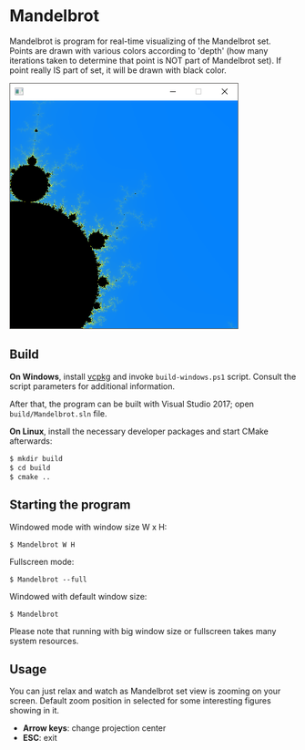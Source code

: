 Mandelbrot
==========

Mandelbrot is program for real-time visualizing of the Mandelbrot set. Points
are drawn with various colors according to 'depth' (how many iterations taken
to determine that point is NOT part of Mandelbrot set). If point really IS part
of set, it will be drawn with black color.

![Screenshot][screenshot]

Build
-----

**On Windows**, install [vcpkg] and invoke `build-windows.ps1` script. Consult
the script parameters for additional information.

After that, the program can be built with Visual Studio 2017; open
`build/Mandelbrot.sln` file.

**On Linux**, install the necessary developer packages and start CMake
afterwards:

```
$ mkdir build
$ cd build
$ cmake ..
```

Starting the program
--------------------

Windowed mode with window size W x H:

```console
$ Mandelbrot W H
```

Fullscreen mode:

```console
$ Mandelbrot --full
```

Windowed with default window size:

```console
$ Mandelbrot
```

Please note that running with big window size or fullscreen takes many system
resources.

Usage
-----

You can just relax and watch as Mandelbrot set view is zooming on your screen.
Default zoom position in selected for some interesting figures showing in it.

- **Arrow keys**: change projection center
- **ESC**: exit

[screenshot]: docs/screenshot.png

[vcpkg]: https://github.com/Microsoft/vcpkg
